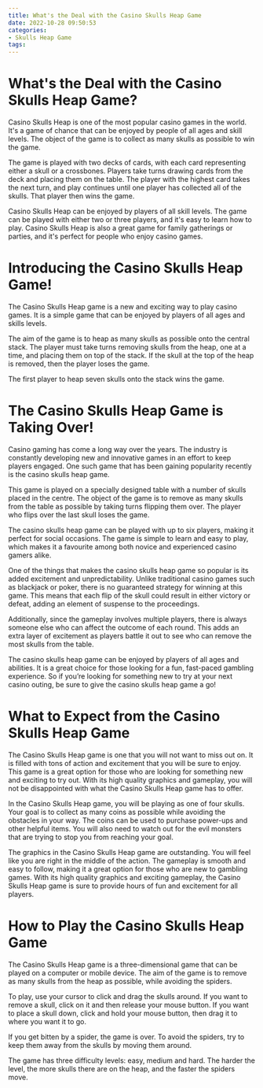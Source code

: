 ```yaml
---
title: What's the Deal with the Casino Skulls Heap Game
date: 2022-10-28 09:50:53
categories:
- Skulls Heap Game
tags:
---
```



#  What's the Deal with the Casino Skulls Heap Game?

Casino Skulls Heap is one of the most popular casino games in the world. It's a game of chance that can be enjoyed by people of all ages and skill levels. The object of the game is to collect as many skulls as possible to win the game.

The game is played with two decks of cards, with each card representing either a skull or a crossbones. Players take turns drawing cards from the deck and placing them on the table. The player with the highest card takes the next turn, and play continues until one player has collected all of the skulls. That player then wins the game.

Casino Skulls Heap can be enjoyed by players of all skill levels. The game can be played with either two or three players, and it's easy to learn how to play. Casino Skulls Heap is also a great game for family gatherings or parties, and it's perfect for people who enjoy casino games.

#  Introducing the Casino Skulls Heap Game!

The Casino Skulls Heap game is a new and exciting way to play casino games. It is a simple game that can be enjoyed by players of all ages and skills levels.

The aim of the game is to heap as many skulls as possible onto the central stack. The player must take turns removing skulls from the heap, one at a time, and placing them on top of the stack. If the skull at the top of the heap is removed, then the player loses the game.

The first player to heap seven skulls onto the stack wins the game.

#  The Casino Skulls Heap Game is Taking Over!

Casino gaming has come a long way over the years. The industry is constantly developing new and innovative games in an effort to keep players engaged. One such game that has been gaining popularity recently is the casino skulls heap game.

This game is played on a specially designed table with a number of skulls placed in the centre. The object of the game is to remove as many skulls from the table as possible by taking turns flipping them over. The player who flips over the last skull loses the game.

The casino skulls heap game can be played with up to six players, making it perfect for social occasions. The game is simple to learn and easy to play, which makes it a favourite among both novice and experienced casino gamers alike.

One of the things that makes the casino skulls heap game so popular is its added excitement and unpredictability. Unlike traditional casino games such as blackjack or poker, there is no guaranteed strategy for winning at this game. This means that each flip of the skull could result in either victory or defeat, adding an element of suspense to the proceedings.

Additionally, since the gameplay involves multiple players, there is always someone else who can affect the outcome of each round. This adds an extra layer of excitement as players battle it out to see who can remove the most skulls from the table.

The casino skulls heap game can be enjoyed by players of all ages and abilities. It is a great choice for those looking for a fun, fast-paced gambling experience. So if you’re looking for something new to try at your next casino outing, be sure to give the casino skulls heap game a go!

#  What to Expect from the Casino Skulls Heap Game

The Casino Skulls Heap game is one that you will not want to miss out on. It is filled with tons of action and excitement that you will be sure to enjoy. This game is a great option for those who are looking for something new and exciting to try out. With its high quality graphics and gameplay, you will not be disappointed with what the Casino Skulls Heap game has to offer.

In the Casino Skulls Heap game, you will be playing as one of four skulls. Your goal is to collect as many coins as possible while avoiding the obstacles in your way. The coins can be used to purchase power-ups and other helpful items. You will also need to watch out for the evil monsters that are trying to stop you from reaching your goal.

The graphics in the Casino Skulls Heap game are outstanding. You will feel like you are right in the middle of the action. The gameplay is smooth and easy to follow, making it a great option for those who are new to gambling games. With its high quality graphics and exciting gameplay, the Casino Skulls Heap game is sure to provide hours of fun and excitement for all players.

#  How to Play the Casino Skulls Heap Game

The Casino Skulls Heap game is a three-dimensional game that can be played on a computer or mobile device. The aim of the game is to remove as many skulls from the heap as possible, while avoiding the spiders.

To play, use your cursor to click and drag the skulls around. If you want to remove a skull, click on it and then release your mouse button. If you want to place a skull down, click and hold your mouse button, then drag it to where you want it to go.

If you get bitten by a spider, the game is over. To avoid the spiders, try to keep them away from the skulls by moving them around.

The game has three difficulty levels: easy, medium and hard. The harder the level, the more skulls there are on the heap, and the faster the spiders move.